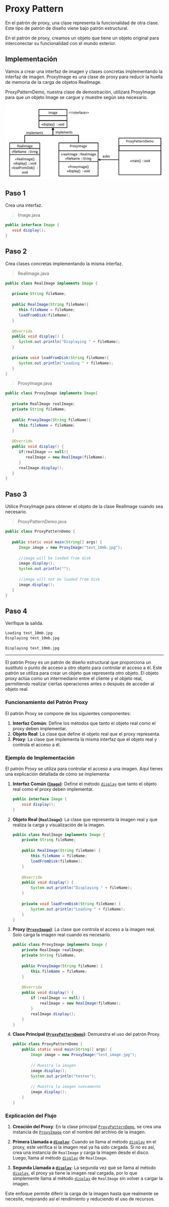 # Proxy Pattern

En el patrón de proxy, una clase representa la funcionalidad de otra clase. Este tipo de patrón de diseño viene bajo patrón estructural.

En el patrón de proxy, creamos un objeto que tiene un objeto original para interconectar su funcionalidad con el mundo exterior.

## Implementación

Vamos a crear una interfaz de imagen y clases concretas implementando la interfaz de imagen. ProxyImage es una clase de proxy para reducir la huella de memoria de la carga de objetos RealImage.

ProxyPatternDemo, nuestra clase de demostración, utilizará ProxyImage para que un objeto Image se cargue y muestre según sea necesario.

![UML Diagram](proxy_pattern_uml_diagram.jpg)

## Paso 1

Crea una interfaz.

> Image.java

```java
public interface Image {
   void display();
}
```

## Paso 2

Crea clases concretas implementando la misma interfaz.

> RealImage.java

```java
public class RealImage implements Image {

   private String fileName;

   public RealImage(String fileName){
      this.fileName = fileName;
      loadFromDisk(fileName);
   }

   @Override
   public void display() {
      System.out.println("Displaying " + fileName);
   }

   private void loadFromDisk(String fileName){
      System.out.println("Loading " + fileName);
   }
}
```

> ProxyImage.java

```java
public class ProxyImage implements Image{

   private RealImage realImage;
   private String fileName;

   public ProxyImage(String fileName){
      this.fileName = fileName;
   }

   @Override
   public void display() {
      if(realImage == null){
         realImage = new RealImage(fileName);
      }
      realImage.display();
   }
}
```

## Paso 3

Utilice ProxyImage para obtener el objeto de la clase RealImage cuando sea necesario.

> ProxyPatternDemo.java

```java
public class ProxyPatternDemo {

   public static void main(String[] args) {
      Image image = new ProxyImage("test_10mb.jpg");

      //image will be loaded from disk
      image.display();
      System.out.println("");

      //image will not be loaded from disk
      image.display();
   }
}
```

## Paso 4

Verifique la salida.

```note
Loading test_10mb.jpg
Displaying test_10mb.jpg

Displaying test_10mb.jpg
```

---

El patrón Proxy es un patrón de diseño estructural que proporciona un sustituto o punto de acceso a otro objeto para controlar el acceso a él. Este patrón se utiliza para crear un objeto que representa otro objeto. El objeto proxy actúa como un intermediario entre el cliente y el objeto real, permitiendo realizar ciertas operaciones antes o después de acceder al objeto real.

### Funcionamiento del Patrón Proxy

El patrón Proxy se compone de los siguientes componentes:

1. **Interfaz Común**: Define los métodos que tanto el objeto real como el proxy deben implementar.
2. **Objeto Real**: La clase que define el objeto real que el proxy representa.
3. **Proxy**: La clase que implementa la misma interfaz que el objeto real y controla el acceso a él.

### Ejemplo de Implementación

El patrón Proxy se utiliza para controlar el acceso a una imagen. Aquí tienes una explicación detallada de cómo se implementa:

1. **Interfaz Común ([`Image`](command:_github.copilot.openSymbolFromReferences?%5B%22%22%2C%5B%7B%22uri%22%3A%7B%22scheme%22%3A%22file%22%2C%22authority%22%3A%22%22%2C%22path%22%3A%22%2Fhome%2Faxew%2FDocumentos%2Fdesign-patterns%2Fpatternsjava%2Fproxy%2FProxyPatternDemo.java%22%2C%22query%22%3A%22%22%2C%22fragment%22%3A%22%22%7D%2C%22pos%22%3A%7B%22line%22%3A13%2C%22character%22%3A8%7D%7D%5D%2C%22f2d596b8-a502-4a84-a7da-a162c48d35ed%22%5D "Go to definition"))**: Define el método [`display`](command:_github.copilot.openSymbolFromReferences?%5B%22%22%2C%5B%7B%22uri%22%3A%7B%22scheme%22%3A%22file%22%2C%22authority%22%3A%22%22%2C%22path%22%3A%22%2Fhome%2Faxew%2FDocumentos%2Fdesign-patterns%2Fpatternsjava%2Fproxy%2FProxyPatternDemo.java%22%2C%22query%22%3A%22%22%2C%22fragment%22%3A%22%22%7D%2C%22pos%22%3A%7B%22line%22%3A16%2C%22character%22%3A14%7D%7D%5D%2C%22f2d596b8-a502-4a84-a7da-a162c48d35ed%22%5D "Go to definition") que tanto el objeto real como el proxy deben implementar.

    ```java
    public interface Image {
        void display();
    }
    ```

2. **Objeto Real (`RealImage`)**: La clase que representa la imagen real y que realiza la carga y visualización de la imagen.

    ```java
    public class RealImage implements Image {
        private String fileName;

        public RealImage(String fileName) {
            this.fileName = fileName;
            loadFromDisk(fileName);
        }

        @Override
        public void display() {
            System.out.println("Displaying " + fileName);
        }

        private void loadFromDisk(String fileName) {
            System.out.println("Loading " + fileName);
        }
    }
    ```

3. **Proxy ([`ProxyImage`](command:_github.copilot.openSymbolFromReferences?%5B%22%22%2C%5B%7B%22uri%22%3A%7B%22scheme%22%3A%22file%22%2C%22authority%22%3A%22%22%2C%22path%22%3A%22%2Fhome%2Faxew%2FDocumentos%2Fdesign-patterns%2Fpatternsjava%2Fproxy%2FProxyPatternDemo.java%22%2C%22query%22%3A%22%22%2C%22fragment%22%3A%22%22%7D%2C%22pos%22%3A%7B%22line%22%3A13%2C%22character%22%3A26%7D%7D%5D%2C%22f2d596b8-a502-4a84-a7da-a162c48d35ed%22%5D "Go to definition"))**: La clase que controla el acceso a la imagen real. Solo carga la imagen real cuando es necesario.

    ```java
    public class ProxyImage implements Image {
        private RealImage realImage;
        private String fileName;

        public ProxyImage(String fileName) {
            this.fileName = fileName;
        }

        @Override
        public void display() {
            if (realImage == null) {
                realImage = new RealImage(fileName);
            }
            realImage.display();
        }
    }
    ```

4. **Clase Principal ([`ProxyPatternDemo`](command:_github.copilot.openSymbolFromReferences?%5B%22%22%2C%5B%7B%22uri%22%3A%7B%22scheme%22%3A%22file%22%2C%22authority%22%3A%22%22%2C%22path%22%3A%22%2Fhome%2Faxew%2FDocumentos%2Fdesign-patterns%2Fpatternsjava%2Fproxy%2FProxyPatternDemo.java%22%2C%22query%22%3A%22%22%2C%22fragment%22%3A%22%22%7D%2C%22pos%22%3A%7B%22line%22%3A5%2C%22character%22%3A13%7D%7D%5D%2C%22f2d596b8-a502-4a84-a7da-a162c48d35ed%22%5D "Go to definition"))**: Demuestra el uso del patrón Proxy.

    ```java
    public class ProxyPatternDemo {
        public static void main(String[] args) {
            Image image = new ProxyImage("test_image.jpg");

            // Muestra la imagen
            image.display();
            System.out.println("testeo");

            // Muestra la imagen nuevamente
            image.display();
        }
    }
    ```

### Explicación del Flujo

1. **Creación del Proxy**: En la clase principal [`ProxyPatternDemo`](command:_github.copilot.openSymbolInFile?%5B%7B%22scheme%22%3A%22file%22%2C%22authority%22%3A%22%22%2C%22path%22%3A%22%2Fhome%2Faxew%2FDocumentos%2Fdesign-patterns%2Fpatterns_java%2Fproxy%2FProxyPatternDemo.java%22%2C%22query%22%3A%22%22%2C%22fragment%22%3A%22%22%7D%2C%22ProxyPatternDemo%22%2C%221fd72ebe-4592-4c5a-a622-cb3d8efdcddc%22%5D "/home/axew/Documentos/design-patterns/patterns_java/proxy/ProxyPatternDemo.java"), se crea una instancia de [`ProxyImage`](command:_github.copilot.openSymbolFromReferences?%5B%22%22%2C%5B%7B%22uri%22%3A%7B%22scheme%22%3A%22file%22%2C%22authority%22%3A%22%22%2C%22path%22%3A%22%2Fhome%2Faxew%2FDocumentos%2Fdesign-patterns%2Fpatternsjava%2Fproxy%2FProxyPatternDemo.java%22%2C%22query%22%3A%22%22%2C%22fragment%22%3A%22%22%7D%2C%22pos%22%3A%7B%22line%22%3A13%2C%22character%22%3A26%7D%7D%5D%2C%22f2d596b8-a502-4a84-a7da-a162c48d35ed%22%5D "Go to definition") con el nombre del archivo de la imagen.

2. **Primera Llamada a [`display`](command:_github.copilot.openSymbolFromReferences?%5B%22%22%2C%5B%7B%22uri%22%3A%7B%22scheme%22%3A%22file%22%2C%22authority%22%3A%22%22%2C%22path%22%3A%22%2Fhome%2Faxew%2FDocumentos%2Fdesign-patterns%2Fpatternsjava%2Fproxy%2FProxyPatternDemo.java%22%2C%22query%22%3A%22%22%2C%22fragment%22%3A%22%22%7D%2C%22pos%22%3A%7B%22line%22%3A16%2C%22character%22%3A14%7D%7D%5D%2C%22f2d596b8-a502-4a84-a7da-a162c48d35ed%22%5D "Go to definition")**: Cuando se llama al método [`display`](command:_github.copilot.openSymbolFromReferences?%5B%22%22%2C%5B%7B%22uri%22%3A%7B%22scheme%22%3A%22file%22%2C%22authority%22%3A%22%22%2C%22path%22%3A%22%2Fhome%2Faxew%2FDocumentos%2Fdesign-patterns%2Fpatternsjava%2Fproxy%2FProxyPatternDemo.java%22%2C%22query%22%3A%22%22%2C%22fragment%22%3A%22%22%7D%2C%22pos%22%3A%7B%22line%22%3A16%2C%22character%22%3A14%7D%7D%5D%2C%22f2d596b8-a502-4a84-a7da-a162c48d35ed%22%5D "Go to definition") en el proxy, este verifica si la imagen real ya ha sido cargada. Si no es así, crea una instancia de `RealImage` y carga la imagen desde el disco. Luego, llama al método [`display`](command:_github.copilot.openSymbolFromReferences?%5B%22%22%2C%5B%7B%22uri%22%3A%7B%22scheme%22%3A%22file%22%2C%22authority%22%3A%22%22%2C%22path%22%3A%22%2Fhome%2Faxew%2FDocumentos%2Fdesign-patterns%2Fpatternsjava%2Fproxy%2FProxyPatternDemo.java%22%2C%22query%22%3A%22%22%2C%22fragment%22%3A%22%22%7D%2C%22pos%22%3A%7B%22line%22%3A16%2C%22character%22%3A14%7D%7D%5D%2C%22f2d596b8-a502-4a84-a7da-a162c48d35ed%22%5D "Go to definition") de `RealImage`.

3. **Segunda Llamada a [`display`](command:_github.copilot.openSymbolFromReferences?%5B%22%22%2C%5B%7B%22uri%22%3A%7B%22scheme%22%3A%22file%22%2C%22authority%22%3A%22%22%2C%22path%22%3A%22%2Fhome%2Faxew%2FDocumentos%2Fdesign-patterns%2Fpatternsjava%2Fproxy%2FProxyPatternDemo.java%22%2C%22query%22%3A%22%22%2C%22fragment%22%3A%22%22%7D%2C%22pos%22%3A%7B%22line%22%3A16%2C%22character%22%3A14%7D%7D%5D%2C%22f2d596b8-a502-4a84-a7da-a162c48d35ed%22%5D "Go to definition")**: La segunda vez que se llama al método [`display`](command:_github.copilot.openSymbolFromReferences?%5B%22%22%2C%5B%7B%22uri%22%3A%7B%22scheme%22%3A%22file%22%2C%22authority%22%3A%22%22%2C%22path%22%3A%22%2Fhome%2Faxew%2FDocumentos%2Fdesign-patterns%2Fpatternsjava%2Fproxy%2FProxyPatternDemo.java%22%2C%22query%22%3A%22%22%2C%22fragment%22%3A%22%22%7D%2C%22pos%22%3A%7B%22line%22%3A16%2C%22character%22%3A14%7D%7D%5D%2C%22f2d596b8-a502-4a84-a7da-a162c48d35ed%22%5D "Go to definition"), el proxy ya tiene la imagen real cargada, por lo que simplemente llama al método [`display`](command:_github.copilot.openSymbolFromReferences?%5B%22%22%2C%5B%7B%22uri%22%3A%7B%22scheme%22%3A%22file%22%2C%22authority%22%3A%22%22%2C%22path%22%3A%22%2Fhome%2Faxew%2FDocumentos%2Fdesign-patterns%2Fpatternsjava%2Fproxy%2FProxyPatternDemo.java%22%2C%22query%22%3A%22%22%2C%22fragment%22%3A%22%22%7D%2C%22pos%22%3A%7B%22line%22%3A16%2C%22character%22%3A14%7D%7D%5D%2C%22f2d596b8-a502-4a84-a7da-a162c48d35ed%22%5D "Go to definition") de `RealImage` sin volver a cargar la imagen.

Este enfoque permite diferir la carga de la imagen hasta que realmente se necesite, mejorando así el rendimiento y reduciendo el uso de recursos.

